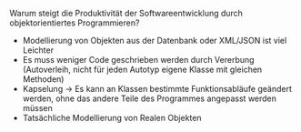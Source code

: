 Warum steigt die Produktivität der Softwareentwicklung durch objektorientiertes Programmieren?

- Modellierung von Objekten aus der Datenbank oder XML/JSON ist viel Leichter
- Es muss weniger Code geschrieben werden durch Vererbung (Autoverleih, nicht für jeden Autotyp eigene Klasse mit gleichen Methoden)
- Kapselung → Es kann an Klassen bestimmte Funktionsabläufe geändert werden, ohne das andere Teile des Programmes angepasst werden müssen
- Tatsächliche Modellierung von Realen Objekten
